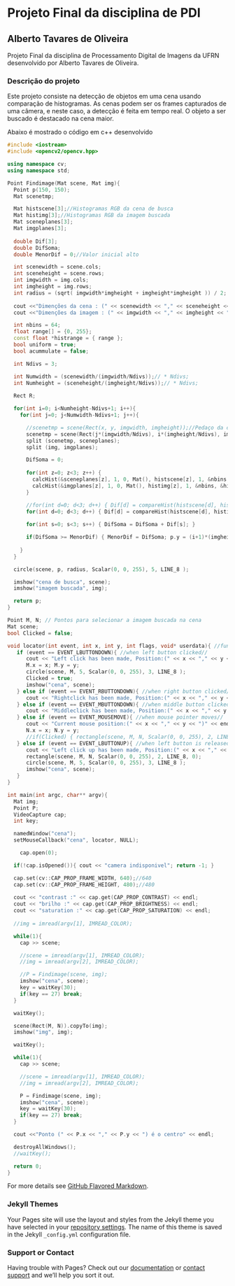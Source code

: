 # Projeto Final da disciplina de PDI

## Alberto Tavares de Oliveira

Projeto Final da disciplina de Processamento Digital de Imagens da UFRN desenvolvido por Alberto Tavares de Oliveira.

### Descrição do projeto

Este projeto consiste na detecção de objetos em uma cena usando comparação de histogramas. As cenas podem ser os frames capturados de uma câmera, e neste caso, a detecção é feita em tempo real. O objeto a ser buscado é destacado na cena maior.

Abaixo é mostrado o código em c++ desenvolvido

```c++
#include <iostream>
#include <opencv2/opencv.hpp>

using namespace cv;
using namespace std;

Point Findimage(Mat scene, Mat img){
  Point p(150, 150);
  Mat scenetmp;

  Mat histscene[3];//Histogramas RGB da cena de busca
  Mat histimg[3];//Histogramas RGB da imagem buscada
  Mat sceneplanes[3];
  Mat imgplanes[3];
  
  double Dif[3];
  double DifSoma;
  double MenorDif = 0;//Valor inicial alto

  int scenewidth = scene.cols;
  int sceneheight = scene.rows;
  int imgwidth = img.cols;
  int imgheight = img.rows;
  int radius = (sqrt( imgwidth*imgheight + imgheight*imgheight )) / 2;
  
  cout <<"Dimenções da cena : (" << scenewidth << "," << sceneheight << ") " << endl;
  cout <<"Dimenções da imagem : (" << imgwidth << "," << imgheight << ") " << endl;

  int nbins = 64;
  float range[] = {0, 255};
  const float *histrange = { range };
  bool uniform = true;
  bool acummulate = false;

  int Ndivs = 3;

  int Numwidth = (scenewidth/(imgwidth/Ndivs));// * Ndivs;
  int Numheight = (sceneheight/(imgheight/Ndivs));// * Ndivs;
  
  Rect R;

  for(int i=0; i<Numheight-Ndivs+1; i++){
    for(int j=0; j<Numwidth-Ndivs+1; j++){

      //scenetmp = scene(Rect(x, y, imgwidth, imgheight));//Pedaço da cena com o tamanho da imagem buscada
      scenetmp = scene(Rect(j*(imgwidth/Ndivs), i*(imgheight/Ndivs), imgwidth, imgheight));
      split (scenetmp, sceneplanes);
      split (img, imgplanes);

      DifSoma = 0;
      
      for(int z=0; z<3; z++) { 
        calcHist(&sceneplanes[z], 1, 0, Mat(), histscene[z], 1, &nbins, &histrange, uniform, acummulate);
        calcHist(&imgplanes[z], 1, 0, Mat(), histimg[z], 1, &nbins, &histrange, uniform, acummulate); 
      }

      //for(int d=0; d<3; d++) { Dif[d] = compareHist(histscene[d], histimg[d], HISTCMP_CORREL); }
      for(int d=0; d<3; d++) { Dif[d] = compareHist(histscene[d], histimg[d], HISTCMP_INTERSECT); }
  
      for(int s=0; s<3; s++) { DifSoma = DifSoma + Dif[s]; }

      if(DifSoma >= MenorDif) { MenorDif = DifSoma; p.y = (i+1)*(imgheight/Ndivs); p.x = (j+1)*(imgwidth/Ndivs);}
      
    }
  }

  circle(scene, p, radius, Scalar(0, 0, 255), 5, LINE_8 );

  imshow("cena de busca", scene);
  imshow("imagem buscada", img);

  return p;
}

Point M, N; // Pontos para selecionar a imagem buscada na cena
Mat scene;
bool Clicked = false;

void locator(int event, int x, int y, int flags, void* userdata){ //function to track mouse movement and click//
   if (event == EVENT_LBUTTONDOWN){ //when left button clicked//
      cout << "Left click has been made, Position:(" << x << "," << y << ")" << endl;
      M.x = x; M.y = y;
      circle(scene, M, 5, Scalar(0, 0, 255), 3, LINE_8 );
      Clicked = true;
      imshow("cena", scene);
   } else if (event == EVENT_RBUTTONDOWN){ //when right button clicked//
      cout << "Rightclick has been made, Position:(" << x << "," << y << ")" << endl;
   } else if (event == EVENT_MBUTTONDOWN){ //when middle button clicked//
      cout << "Middleclick has been made, Position:(" << x << "," << y << ")" << endl;
   } else if (event == EVENT_MOUSEMOVE){ //when mouse pointer moves//
      cout << "Current mouse position:(" << x << "," << y << ")" << endl;
      N.x = x; N.y = y;
      //if(Clicked) { rectangle(scene, M, N, Scalar(0, 0, 255), 2, LINE_8, 0); }
   } else if (event == EVENT_LBUTTONUP){ //when left button is released
      cout << "Left click up has been made, Position:(" << x << "," << y << ")" << endl;
      rectangle(scene, M, N, Scalar(0, 0, 255), 2, LINE_8, 0);
      circle(scene, M, 5, Scalar(0, 0, 255), 3, LINE_8 );
      imshow("cena", scene);
   }
}

int main(int argc, char** argv){
  Mat img;
  Point P;
  VideoCapture cap;
  int key;

  namedWindow("cena");
  setMouseCallback("cena", locator, NULL);

	cap.open(0);

  if(!cap.isOpened()){ cout << "camera indisponivel"; return -1; }

  cap.set(cv::CAP_PROP_FRAME_WIDTH, 640);//640
  cap.set(cv::CAP_PROP_FRAME_HEIGHT, 480);//480
  
  cout << "contrast :" << cap.get(CAP_PROP_CONTRAST) << endl;
  cout << "brilho :" << cap.get(CAP_PROP_BRIGHTNESS) << endl;
  cout << "saturation :" << cap.get(CAP_PROP_SATURATION) << endl;
  
  //img = imread(argv[1], IMREAD_COLOR);

  while(1){
    cap >> scene;

    //scene = imread(argv[1], IMREAD_COLOR);
    //img = imread(argv[2], IMREAD_COLOR);

    //P = Findimage(scene, img);
    imshow("cena", scene);
    key = waitKey(30);
    if(key == 27) break;
  }

  waitKey();

  scene(Rect(M, N)).copyTo(img);
  imshow("img", img);

  waitKey();

  while(1){
    cap >> scene;

    //scene = imread(argv[1], IMREAD_COLOR);
    //img = imread(argv[2], IMREAD_COLOR);

    P = Findimage(scene, img);
    imshow("cena", scene);
    key = waitKey(30);
    if(key == 27) break;
  }

  cout <<"Ponto (" << P.x << "," << P.y << ") é o centro" << endl;

  destroyAllWindows();
  //waitKey();

  return 0;
}
```

For more details see [GitHub Flavored Markdown](https://guides.github.com/features/mastering-markdown/).

### Jekyll Themes

Your Pages site will use the layout and styles from the Jekyll theme you have selected in your [repository settings](https://github.com/Albertotavaresdeoliveira/Projeto_Final_PDI/settings/pages). The name of this theme is saved in the Jekyll `_config.yml` configuration file.

### Support or Contact

Having trouble with Pages? Check out our [documentation](https://docs.github.com/categories/github-pages-basics/) or [contact support](https://support.github.com/contact) and we’ll help you sort it out.
